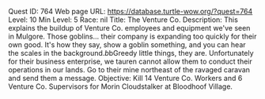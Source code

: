 Quest ID: 764
Web page URL: https://database.turtle-wow.org/?quest=764
Level: 10
Min Level: 5
Race: nil
Title: The Venture Co.
Description: This explains the buildup of Venture Co. employees and equipment we've seen in Mulgore. Those goblins... their company is expanding too quickly for their own good. It's how they say, show a goblin something, and you can hear the scales in the background.$b$bGreedy little things, they are. Unfortunately for their business enterprise, we tauren cannot allow them to conduct their operations in our lands. Go to their mine northeast of the ravaged caravan and send them a message.
Objective: Kill 14 Venture Co. Workers and 6 Venture Co. Supervisors for Morin Cloudstalker at Bloodhoof Village.
